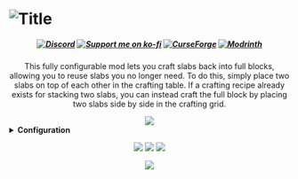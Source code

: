 <h1><img src="https://i.imgur.com/Im9VgDK.png" alt="Title"/></h1>
<center><h5 style="text-align: center;"><strong> 
<a href="https://discord.gg/2CUh6gMuCt" ><img src="https://img.shields.io/discord/1027252425960198165?color=5b6ee1&amp;label=Discord&amp;style=for-the-badge&amp;logo=discord&amp;logoColor=white" alt="Discord" /></a> 
<a href="https://ko-fi.com/mars_" ><img src="https://img.shields.io/badge/ko--fi-donate-FF5E5B?style=for-the-badge&amp;logo=ko-fi&amp;logoColor=white" alt="Support me on ko-fi" /></a>
<a href="https://www.curseforge.com/minecraft/mc-mods/craft-slabs-back-into-blocks" ><img src="https://img.shields.io/curseforge/dt/704296?color=F16436&amp;logo=curseforge&amp;logoColor=white&amp;label=Curseforge&amp;style=for-the-badge" alt="CurseForge" /></a>
<a href="https://modrinth.com/mod/craft-slabs-back-into-blocks" ><img src="https://img.shields.io/modrinth/dt/craft-slabs-back-into-blocks?style=for-the-badge&amp;logo=modrinth&amp;logoColor=white&amp;label=modrinth&amp;color=00AF5C" alt="Modrinth" /></a>
</strong></h5></center>
<center><p style="text-align: center;">This fully configurable mod lets you craft slabs back into full blocks, allowing you to reuse slabs you no longer need. To do this, simply place two slabs on top of each other in the crafting table. If a crafting recipe already exists for stacking two slabs, you can instead craft the full block by placing two slabs side by side in the crafting grid.</p>
<img src="https://i.imgur.com/wDOxLzQ.png"/></center>
<details>
<summary><strong>Configuration</strong></summary>
<p>You can configure this mod directly in-game or by editing the JSON file located at <code>config/slabstoblocks.json</code> in your profile folder. Please note that any changes will require restarting Minecraft to take effect.</p>
<center><b>slabBlockList</b> - List of strings specifying which slabs are converted into which blocks in this pattern: <code>"slabname, blockname, pattern(not necessary)"</code></center>
<br>
<center>
<p><strong>Few examples:</strong><center><code>"minecraft:smooth_stone_slab, minecraft:smooth_stone",</code>
<img src="https://i.imgur.com/21wK6tK.png"/></p>
<p><code>"minecraft:cut_copper_slab, minecraft:cut_copper, -",</code>
<img src="https://i.imgur.com/PE1Yjew.png"/></p>
<p><code>"minecraft:smooth_stone_slab, minecraft:smooth_stone, /",</code> <br>
This is a not part of the default config it is just an example of what you can do with it
<img src="https://i.imgur.com/Y4ONoOD.png"/></p>
</center>
</details>
<center><p style="text-align: center;">
<img src="https://i.imgur.com/oLLkoRH.png"/>
<a href="https://www.curseforge.com/minecraft/mc-mods/deimos-fabric-forge-neoforge" rel="nofollow">
<img src="https://i.imgur.com/6xg4Opb.png"/></a>
<a href="https://modrinth.com/mod/deimos" rel="nofollow">
<img src="https://i.imgur.com/iy76bgp.png"/></a>
</p></center>
<p style="text-align: center;"><a href="https://url-shortener.curseforge.com/oNMBl" rel="nofollow">
<img src="https://i.imgur.com/y3LiTfU.png"/></a></p>